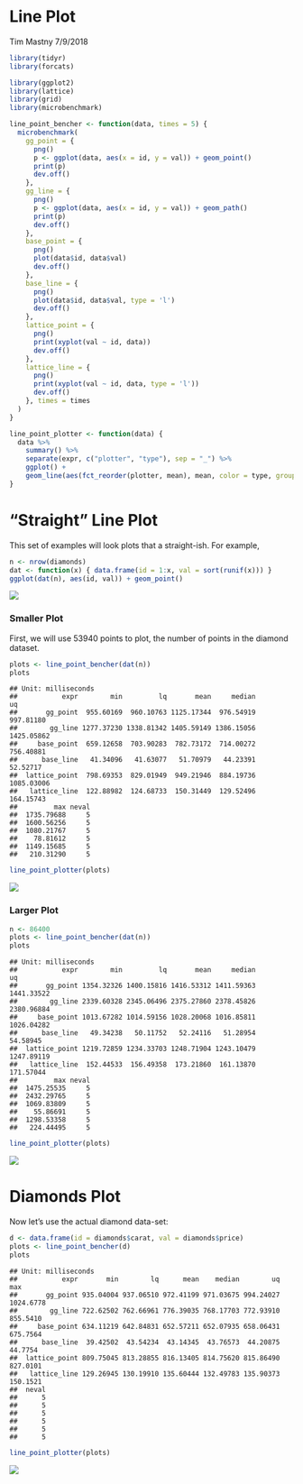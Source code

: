 Line Plot
================
Tim Mastny
7/9/2018

``` r
library(tidyr)
library(forcats)

library(ggplot2)
library(lattice)
library(grid) 
library(microbenchmark)
```

``` r
line_point_bencher <- function(data, times = 5) {
  microbenchmark(
    gg_point = {
      png()
      p <- ggplot(data, aes(x = id, y = val)) + geom_point()
      print(p)
      dev.off()
    },
    gg_line = {
      png()
      p <- ggplot(data, aes(x = id, y = val)) + geom_path()
      print(p)
      dev.off()
    },
    base_point = {
      png()
      plot(data$id, data$val)
      dev.off()
    },
    base_line = {
      png()
      plot(data$id, data$val, type = 'l')
      dev.off()
    },
    lattice_point = {
      png()
      print(xyplot(val ~ id, data))
      dev.off()
    },
    lattice_line = {
      png()
      print(xyplot(val ~ id, data, type = 'l'))
      dev.off()
    }, times = times
  )
}

line_point_plotter <- function(data) {
  data %>%
    summary() %>%
    separate(expr, c("plotter", "type"), sep = "_") %>%
    ggplot() +
    geom_line(aes(fct_reorder(plotter, mean), mean, color = type, group = type))
}
```

# “Straight” Line Plot

This set of examples will look plots that a straight-ish. For example,

``` r
n <- nrow(diamonds)
dat <- function(x) { data.frame(id = 1:x, val = sort(runif(x))) }
ggplot(dat(n), aes(id, val)) + geom_point()
```

![](line-profile-report_files/figure-gfm/unnamed-chunk-3-1.png)<!-- -->

### Smaller Plot

First, we will use 53940 points to plot, the number of points in the
diamond dataset.

``` r
plots <- line_point_bencher(dat(n))
plots
```

    ## Unit: milliseconds
    ##           expr        min         lq       mean     median         uq
    ##       gg_point  955.60169  960.10763 1125.17344  976.54919  997.81180
    ##        gg_line 1277.37230 1338.81342 1405.59149 1386.15056 1425.05862
    ##     base_point  659.12658  703.90283  782.73172  714.00272  756.40881
    ##      base_line   41.34096   41.63077   51.70979   44.23391   52.52717
    ##  lattice_point  798.69353  829.01949  949.21946  884.19736 1085.03006
    ##   lattice_line  122.88982  124.68733  150.31449  129.52496  164.15743
    ##         max neval
    ##  1735.79688     5
    ##  1600.56256     5
    ##  1080.21767     5
    ##    78.81612     5
    ##  1149.15685     5
    ##   210.31290     5

``` r
line_point_plotter(plots)
```

![](line-profile-report_files/figure-gfm/unnamed-chunk-5-1.png)<!-- -->

### Larger Plot

``` r
n <- 86400
plots <- line_point_bencher(dat(n))
plots
```

    ## Unit: milliseconds
    ##           expr        min         lq       mean     median         uq
    ##       gg_point 1354.32326 1400.15816 1416.53312 1411.59363 1441.33522
    ##        gg_line 2339.60328 2345.06496 2375.27860 2378.45826 2380.96884
    ##     base_point 1013.67282 1014.59156 1028.20068 1016.85811 1026.04282
    ##      base_line   49.34238   50.11752   52.24116   51.28954   54.58945
    ##  lattice_point 1219.72859 1234.33703 1248.71904 1243.10479 1247.89119
    ##   lattice_line  152.44533  156.49358  173.21860  161.13870  171.57044
    ##         max neval
    ##  1475.25535     5
    ##  2432.29765     5
    ##  1069.83809     5
    ##    55.86691     5
    ##  1298.53358     5
    ##   224.44495     5

``` r
line_point_plotter(plots)
```

![](line-profile-report_files/figure-gfm/unnamed-chunk-7-1.png)<!-- -->

# Diamonds Plot

Now let’s use the actual diamond data-set:

``` r
d <- data.frame(id = diamonds$carat, val = diamonds$price)
plots <- line_point_bencher(d)
plots
```

    ## Unit: milliseconds
    ##           expr       min        lq      mean    median        uq       max
    ##       gg_point 935.04004 937.06510 972.41199 971.03675 994.24027 1024.6778
    ##        gg_line 722.62502 762.66961 776.39035 768.17703 772.93910  855.5410
    ##     base_point 634.11219 642.84831 652.57211 652.07935 658.06431  675.7564
    ##      base_line  39.42502  43.54234  43.14345  43.76573  44.20875   44.7754
    ##  lattice_point 809.75045 813.28855 816.13405 814.75620 815.86490  827.0101
    ##   lattice_line 129.26945 130.19910 135.60444 132.49783 135.90373  150.1521
    ##  neval
    ##      5
    ##      5
    ##      5
    ##      5
    ##      5
    ##      5

``` r
line_point_plotter(plots)
```

![](line-profile-report_files/figure-gfm/unnamed-chunk-9-1.png)<!-- -->
